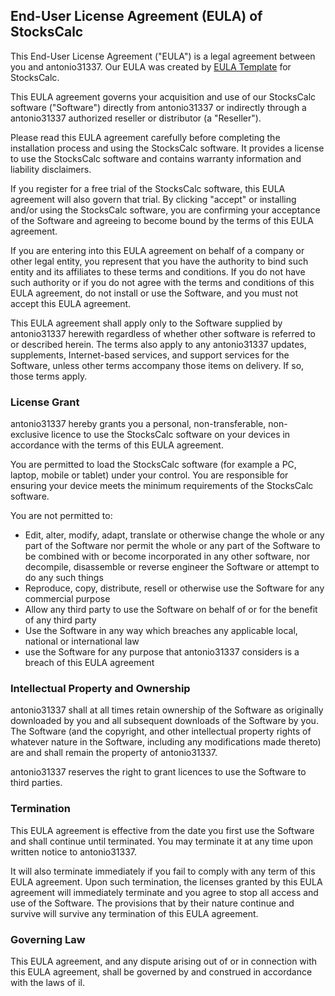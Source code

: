 <h2>End-User License Agreement (EULA) of <span class="app_name">StocksCalc</span></h2>

<p>This End-User License Agreement ("EULA") is a legal agreement between you and <span class="company_name">antonio31337</span>. Our EULA was created by <a href="https://www.eulatemplate.com">EULA Template</a> for <span class="app_name">StocksCalc</span>.</p></p>

<p>This EULA agreement governs your acquisition and use of our <span class="app_name">StocksCalc</span> software ("Software") directly from <span class="company_name">antonio31337</span> or indirectly through a <span class="company_name">antonio31337</span> authorized reseller or distributor (a "Reseller"). </p>

<p>Please read this EULA agreement carefully before completing the installation process and using the <span class="app_name">StocksCalc</span> software. It provides a license to use the <span class="app_name">StocksCalc</span> software and contains warranty information and liability disclaimers.</p>

<p>If you register for a free trial of the <span class="app_name">StocksCalc</span> software, this EULA agreement will also govern that trial. By clicking "accept" or installing and/or using the <span class="app_name">StocksCalc</span> software, you are confirming your acceptance of the Software and agreeing to become bound by the terms of this EULA agreement.</p>

<p>If you are entering into this EULA agreement on behalf of a company or other legal entity, you represent that you have the authority to bind such entity and its affiliates to these terms and conditions. If you do not have such authority or if you do not agree with the terms and conditions of this EULA agreement, do not install or use the Software, and you must not accept this EULA agreement.</p>

<p>This EULA agreement shall apply only to the Software supplied by <span class="company_name">antonio31337</span> herewith regardless of whether other software is referred to or described herein. The terms also apply to any <span class="company_name">antonio31337</span> updates, supplements, Internet-based services, and support services for the Software, unless other terms accompany those items on delivery. If so, those terms apply.</p>

<h3>License Grant</h3>

<p><span class="company_name">antonio31337</span> hereby grants you a personal, non-transferable, non-exclusive licence to use the <span class="app_name">StocksCalc</span> software on your devices in accordance with the terms of this EULA agreement.</p>

<p>You are permitted to load the <span class="app_name">StocksCalc</span> software (for example a PC, laptop, mobile or tablet) under your control. You are responsible for ensuring your device meets the minimum requirements of the <span class="app_name">StocksCalc</span> software.</p>

<p>You are not permitted to:</p>

<ul>
<li>Edit, alter, modify, adapt, translate or otherwise change the whole or any part of the Software nor permit the whole or any part of the Software to be combined with or become incorporated in any other software, nor decompile, disassemble or reverse engineer the Software or attempt to do any such things</li>
<li>Reproduce, copy, distribute, resell or otherwise use the Software for any commercial purpose</li>
<li>Allow any third party to use the Software on behalf of or for the benefit of any third party</li>
<li>Use the Software in any way which breaches any applicable local, national or international law</li>
<li>use the Software for any purpose that <span class="company_name">antonio31337</span> considers is a breach of this EULA agreement</li>
</ul>

<h3>Intellectual Property and Ownership</h3>

<p><span class="company_name">antonio31337</span> shall at all times retain ownership of the Software as originally downloaded by you and all subsequent downloads of the Software by you. The Software (and the copyright, and other intellectual property rights of whatever nature in the Software, including any modifications made thereto) are and shall remain the property of <span class="company_name">antonio31337</span>.</p>

<p><span class="company_name">antonio31337</span> reserves the right to grant licences to use the Software to third parties.</p>

<h3>Termination</h3>

<p>This EULA agreement is effective from the date you first use the Software and shall continue until terminated. You may terminate it at any time upon written notice to <span class="company_name">antonio31337</span>.</p>

<p>It will also terminate immediately if you fail to comply with any term of this EULA agreement. Upon such termination, the licenses granted by this EULA agreement will immediately terminate and you agree to stop all access and use of the Software. The provisions that by their nature continue and survive will survive any termination of this EULA agreement.</p>

<h3>Governing Law</h3>

<p>This EULA agreement, and any dispute arising out of or in connection with this EULA agreement, shall be governed by and construed in accordance with the laws of <span class="country">il</span>.</p>
